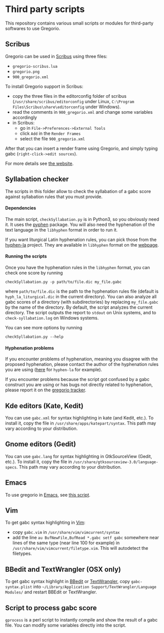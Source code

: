 # Third party scripts

This repository contains various small scripts or modules for third-party softwares to use Gregorio.

## Scribus

Gregorio can be used in [Scribus](http://wiki.scribus.net/canvas/Scribus) using three files:

 * `gregorio-scribus.lua`
 * `gregorio.png`
 * `900_gregorio.xml`

To install Gregorio support in Scribus:

 * copy the three files in the editorconfig folder of scribus (`/usr/share/scribus/editorconfig` under Linux, `C:\Program Files\Scribus\share\editorconfig`
under Windows).
 * read the comments in `900_gregorio.xml` and change some variables accordingly
 * in Scribus:
   * go in `File->Preferences->External Tools`
   * click `Add` in the `Render Frames`
   * select the file `900_gregorio.xml`

After that you can insert a render frame using Gregorio, and simply
typing gabc (`right-click->edit sources`).

For more details see [the website](http://home.gna.org/gregorio/scribus).

## Syllabation checker

The scripts in this folder allow to check the syllabation of a gabc score against syllabation rules that you must provide.

#### Dependencies

The main script, `checkSyllabation.py` is in Python3, so you obviously need it. It uses the [pyphen](http://pyphen.org/) package. You will also need the hyphenation of the text language in the `libhyphen` format in order to run it.

If you want liturgical Latin hyphenation rules, you can pick those from the [hyphen-la](https://github.com/gregorio-project/hyphen-la) project. They are available in `libhyphen` format on the [webpage](http://gregorio-project.github.io/hyphen-la/).

#### Running the scripts

Once you have the hyphenation rules in the `libhyphen` format, you can check one score by running

```
checkSyllabation.py -p path/to/file.dic my_file.gabc
```

where `path/to/file.dic` is the path to the hyphenation rules file (default is `hyph_la_liturgical.dic` in the current directory). You can also analyze all gabc scores of a directory (with subdirectories) by replacing `my_file.gabc` by the name of the directory. By default, the script analyzes the current directory. The script outputs the report to `stdout` on Unix systems, and to `check-syllabation.log` on Windows systems.

You can see more options by running

```
checkSyllabation.py --help
```

#### Hyphenation problems

If you encounter problems of hyphenation, meaning you disagree with the proposed hyphenation, please contact the author of the hyphenation rules you are using ([here](https://github.com/gregorio-project/hyphen-la/issues) for `hyphen-la` for example).

If you encounter problems because the script got confused by a gabc construct you are using or has bugs not directly related to hyphenation, please report it on the [gregorio tracker](https://github.com/gregorio-project/gregorio/issues).

## Kde editors (Kate, Kedit)

You can use `gabc.xml` for syntax highlighting in kate (and Kedit, etc.). To
install it, copy the file in `/usr/share/apps/katepart/syntax`. This path
may vary according to your distribution.

## Gnome editors (Gedit)

You can use `gabc.lang` for syntax highlighting in GtkSourceView (Gedit, etc.). To
install it, copy the file in `/usr/share/gtksourceview-3.0/language-specs`. This path
may vary according to your distribution.

## Emacs

To use gregorio in [Emacs](https://www.gnu.org/software/emacs/), see [this script](https://github.com/cajetanus/gregorio-mode.el).

## Vim

To get gabc syntax highlighting in [Vim](http://www.vim.org/):

 * copy `gabc.vim` in `/usr/share/vim/vimcurrent/syntax`
 * add the line `au BufNewFile,BufRead *.gabc setf gabc`
somewhere near lines of the same type (near line 100 for example) in
`/usr/share/vim/vimcurrent/filetype.vim`. This will autodetect the filetypes.

## BBedit and TextWrangler (OSX only)

To get gabc syntax highlight in [BBedit](http://www.barebones.com/products/bbedit/) or [TextWrangler](http://www.barebones.com/products/textwrangler/), copy `gabc-syntax.plist` into `~/Library/Application Support/TextWrangler/Language Modules/` and restart BBEdit or TextWrangler.

## Script to process gabc score

`gprocess` is a perl script to instantly compile and show the result of a gabc
file. You can modify some variables directly into the script.
